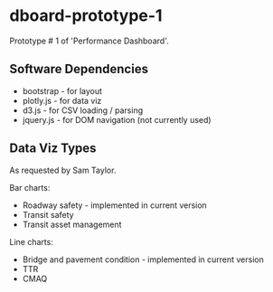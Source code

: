 # dboard-prototype-1

Prototype # 1 of 'Performance Dashboard'.  

## Software Dependencies
* bootstrap - for layout
* plotly.js - for data viz
* d3.js - for CSV loading / parsing
* jquery.js - for DOM navigation \(not currently used\)

## Data Viz Types
As requested by Sam Taylor.

Bar charts:
* Roadway safety - implemented in current version
* Transit safety
* Transit asset management

Line charts:
* Bridge and pavement condition - implemented in current version
* TTR
* CMAQ